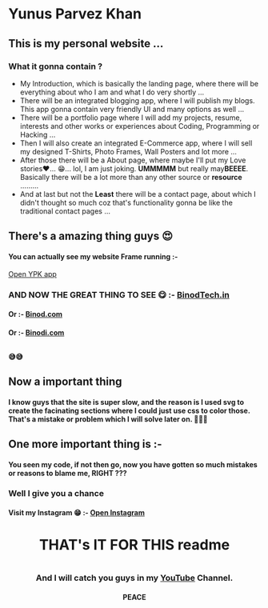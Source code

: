 # Yunus Parvez Khan

<h2> This is my personal website ... </h2>

<h3>What it gonna contain ?</h3>
<ul>
<li> My Introduction, which is basically the landing page, where there will be everything about who I am and what I do very shortly ... </li>
<li> There will be an integrated blogging app, where I will publish my blogs. This app gonna contain very friendly UI and many options as well ... </li>
<li> There will be a portfolio page where I will add my projects, resume, interests and other works or experiences about Coding, Programming or Hacking ... </li>
<li> Then I will also create an integrated E-Commerce app, where I will sell my designed T-Shirts, Photo Frames, Wall Posters and lot more ... </li>
<li> After those there will be a About page, where maybe I'll put my Love stories❤... 😁... lol, I am just joking. <b>UMMMMM</b> but really may<b>BEEEE</b>. Basically there will be a lot more than any other source or <b> resource </b> ......... </li>
<li> And at last but not the <b>Least</b> there will be a contact page, about which I didn't thought so much coz that's functionality gonna be like the traditional contact pages ... </li>
</ul>

## There's a amazing thing guys 😍
<h4>You can actually see my website Frame running :- </h4> <a href="https://YunusPK.netlify.app" target="_blank">Open YPK app </a>
<h3> AND NOW THE GREAT THING TO SEE 😋 :- <a href="https://binodtech.in" target="_blank">BinodTech.in</a>
<h4> Or :- <a href="https://binodtech.in" target="_blank">Binod.com</a>
<h4> Or :- <a href="https://binodtech.in" target="_blank">Binodi.com</a>
<br><br>


😅😅




## Now a important thing
#### I know guys that the site is super slow, and the reason is I used svg to create the facinating sections where I could just use css to color those. That's a mistake or problem which I will solve later on. 🙏🙏🙏


## One more important thing is :-
#### You seen my code, if not then go, now you have gotten so much mistakes or reasons to blame me, RIGHT ???
### Well I give you a chance
#### Visit my Instagram 😁 :- <a href="https://www.instagram.com/yunusparvezkhan/" target="_blank">Open Instagram</a>


<center>
<h1> THAT's IT FOR THIS readme <h1>
<h3> And I will catch you guys in my <a href="https://www.youtube.com/yunusparvezkhan/" target="_blank">YouTube</a> Channel.
<h4> PEACE </h4>
</center>
